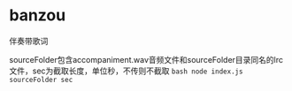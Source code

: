 # banzou
伴奏带歌词

sourceFolder包含accompaniment.wav音频文件和sourceFolder目录同名的lrc文件，sec为截取长度，单位秒，不传则不截取
`bash
node index.js sourceFolder sec
`
